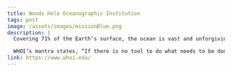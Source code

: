 ```yaml
---
title: Woods Hole Oceanographic Institution
tags: post
image: /assets/images/missionBlue.png
description: |
  Covering 71% of the Earth’s surface, the ocean is vast and unforgiving. But in order to uncover the knowledge needed to save our blue planet, we must go where humans have never dared and probe unexplored ocean depths. With this goal, WHOI scientists and engineers explore the earth’s final frontier, hoping to find solutions to our planet’s greatest challenges. 

  WHOI’s mantra states, “If there is no tool to do what needs to be done, we invent one; if there is no experimental method, we devise it. Because, now more than ever, the ocean matters to us all.” Code Blue is supporting WHOI’s newly created Room 71 Communications, headed up by Chasing Coral star Richard Veevers.
link: https://www.whoi.edu/
---
```

